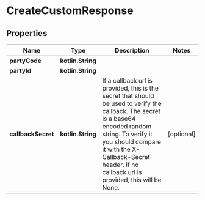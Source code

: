 
# CreateCustomResponse

## Properties
Name | Type | Description | Notes
------------ | ------------- | ------------- | -------------
**partyCode** | **kotlin.String** |  | 
**partyId** | **kotlin.String** |  | 
**callbackSecret** | **kotlin.String** | If a callback url is provided, this is the secret that should be used to verify the callback. The secret is a base64 encoded random string. To verify it you should compare it with the X-Callback-Secret header. If no callback url is provided, this will be None. |  [optional]



